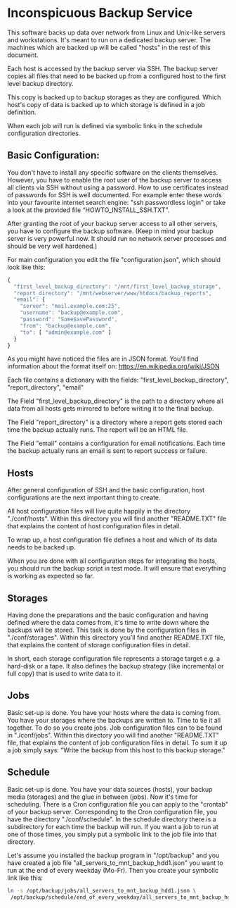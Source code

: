 # Inconspicuous Backup Service

This software backs up data over network from Linux and Unix-like servers and
workstations. It's meant to run on a dedicated backup server. The machines which
are backed up will be called "hosts" in the rest of this document.

Each host is accessed by the backup server via SSH. The backup server copies
all files that need to be backed up from a configured host to the first level
backup directory.

This copy is backed up to backup storages as they are configured. Which
host's copy of data is backed up to which storage is defined in a job definition.

When each job will run is defined via symbolic links in the schedule
configuration directories.

## Basic Configuration:

You don't have to install any specific software on the clients themselves.
However, you have to enable the root user of the backup server to access all
clients via SSH without using a password. How to use certificates instead of
passwords for SSH is well documented. For example enter these words into your
favourite internet search engine: "ssh passwordless login" or take a look at
the provided file “HOWTO_INSTALL_SSH.TXT”.

After granting the root of your backup server access to all other servers, you
have to configure the backup software. (Keep in mind your backup server is very
powerful now. It should run no network server processes and should be very well
hardened.)

For main configuration you edit the file "configuration.json", which should
look like this:

```javascript
{
  "first_level_backup_directory": "/mnt/first_level_backup_storage",
  "report_directory": "/mnt/webserver/www/htdocs/backup_reports",
  "email": {
    "server": "mail.example.com:25",
    "username": "backup@example.com",
    "password": "Some$avePassword",
    "from": "backup@example.com",
    "to": [ "admin@example.com" ]
  }
}
```

As you might have noticed the files are in JSON format. You'll find information
about the format itself on: https://en.wikipedia.org/wiki/JSON

Each file contains a dictionary with the fields:
"first_level_backup_directory", "report_directory", "email"

The Field "first_level_backup_directory" is the path to a directory where all
data from all hosts gets mirrored to before writing it to the final backup.

The Field "report_directory" is a directory where a report gets stored each
time the backup actually runs. The report will be an HTML file.

The Field "email" contains a configuration for email notifications. Each time
the backup actually runs an email is sent to report success or failure.

## Hosts

After general configuration of SSH and the basic configuration, host
configurations are the next important thing to create.

All host configuration files will live quite happily in the directory
"./conf/hosts". Within this directory you will find another "README.TXT" file
that explains the content of host configuration files in detail.

To wrap up, a host configuration file defines a host and which of its
data needs to be backed up.

When you are done with all configuration steps for integrating the hosts, you
should run the backup script in test mode. It will ensure that everything is
working as expected so far.

## Storages

Having done the preparations and the basic configuration and having defined
where the data comes from, it's time to write down where the backups will be
stored.
This task is done by the configuration files in "./conf/storages". Within this
directory you’ll find another README.TXT file, that explains the content of
storage configuration files in detail.

In short, each storage configuration file represents a storage target
e.g. a hard-disk or a tape. It also defines the backup strategy (like
incremental or full copy) that is used to write data to it.

## Jobs

Basic set-up is done. You have your hosts where the data is coming from. You
have your storages where the backups are written to. Time to tie it all
together.
To do so you create jobs. Job configuration files can to be found in
"./conf/jobs". Within this directory you will find another "README.TXT" file,
that explains the content of job configuration files in detail.
To sum it up a job simply says: "Write the backup from this host to this
backup storage."

## Schedule

Basic set-up is done. You have your data sources (hosts), your backup media
(storages) and the glue in between (jobs). Now it's time for scheduling.
There is a Cron configuration file you can apply to the "crontab" of your backup
server.
Corresponding to the Cron configuration file, you have the directory
"./conf/schedule". In the schedule directory there is a subdirectory for each
time the backup will run. If you want a job to run at one of those times,
you simply put a symbolic link to the job file into that directory.

Let's assume you installed the backup program in "/opt/backup" and you have
created a job file "all_servers_to_mnt_backup_hdd1.json" you want to run
at the end of every weekday (Mo-Fr). Then you create your symbolic link like
this:

```bash
ln -s /opt/backup/jobs/all_servers_to_mnt_backup_hdd1.json \
 /opt/backup/schedule/end_of_every_weekday/all_servers_to_mnt_backup_hdd1.json
```
